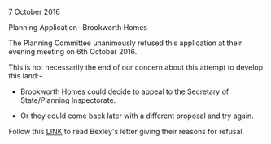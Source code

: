 7 October 2016

Planning Application- Brookworth Homes

The Planning Committee unanimously refused this application at their evening meeting on 6th October 2016.

This is not necessarily the end of our concern about this attempt to develop this land:-

- Brookworth Homes could decide to appeal to the Secretary of State/Planning Inspectorate.

- Or they could come back later with a different proposal and try again.

Follow this [LINK](http://www.northcrayresidents.org.uk/image/pdfs/planning_decision1600348ful.pdf) to read Bexley's letter giving their reasons for refusal.
